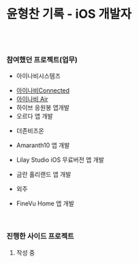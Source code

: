 # 윤형찬 기록 - iOS 개발자
<br/><br/>

### 참여했던 프로젝트(업무)
- 아이나비시스템즈
* [아이나비Connected](https://github.com/velmash/Portfolio/tree/main/iNavi/Connected)
* [아이나비 Air](https://github.com/velmash/Portfolio/tree/main/iNavi/Air)
* 하이브 응원봉 앱개발
* 오르다 앱 개발

- 더존비즈온
* Amaranth10 앱 개발


* Lilay Studio iOS 무료버전 앱 개발
* 금란 홀리랜드 앱 개발


- 외주
* FineVu Home 앱 개발
<br/>

### 진행한 사이드 프로젝트
  1. 작성 중
